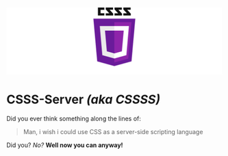 ![CSSS logo](logoHeader.svg)

# CSSS-Server _(aka CSSSS)_

Did you ever think something along the lines of:

> Man, i wish i could use CSS as a server-side scripting language

Did you? _No?_ **Well now you can anyway!**
